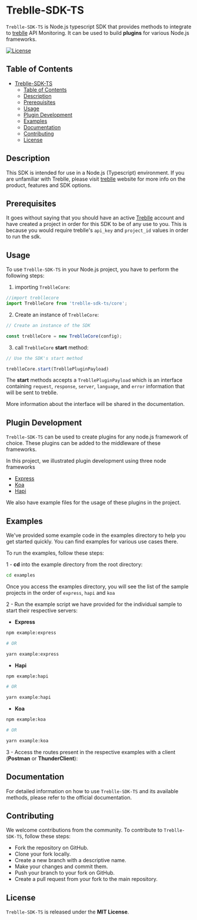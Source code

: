 # Treblle-SDK-TS

`Treblle-SDK-TS` is Node.js typescript SDK that provides methods to integrate to [treblle](https://www.treblle.com/) API Monitoring. It can be used to build <b>plugins</b> for various Node.js frameworks.

[![License](https://img.shields.io/badge/license-MIT-blue.svg)](LICENSE.md)

## Table of Contents
- [Treblle-SDK-TS](#treblle-sdk-ts)
  - [Table of Contents](#table-of-contents)
  - [Description](#description)
  - [Prerequisites](#prerequisites)
  - [Usage](#usage)
  - [Plugin Development](#plugin-development)
  - [Examples](#examples)
  - [Documentation](#documentation)
  - [Contributing](#contributing)
  - [License](#license)


## Description

This SDK is intended for use in a Node.js (Typescript) environment.
If you are unfamiliar with Treblle, please visit [treblle](https://www.treblle.com/) website for more info on the product, features and SDK options.

## Prerequisites

It goes without saying that you should have an active [Treblle](https://www.treblle.com) account and have created a project in order for this SDK to be of any use to you. This is because you would require treblle's `api_key` and `project_id` values in order to run the sdk.

<!-- ## Installation

You can install `Treblle-SDK-TS` using npm or yarn:

```bash
npm install your-sdk-name

# OR

yarn add your-sdk-name
``` -->

## Usage
To use `Treblle-SDK-TS` in your Node.js project, you have to perform the following steps:

1. importing `TreblleCore`:

```typescript
//import trebllecore
import TreblleCore from 'treblle-sdk-ts/core';
```

2. Create an instance of `TreblleCore`:

```typescript
// Create an instance of the SDK

const treblleCore = new TreblleCore(config);
```

3. call `TreblleCore` <b>start</b> method:

```typescript
// Use the SDK's start method

treblleCore.start(TrebllePluginPayload)
```


The <b>start</b> methods accepts a `TrebllePluginPayload` which is an interface containing `request`, `response`, `server`, `language`, and `error` information that will be sent to treblle.


More information about the interface will be shared in the documentation.


## Plugin Development

`Treblle-SDK-TS` can be used to create plugins for any node.js framework of choice. These plugins can be added to the middleware of these frameworks.


In this project, we illustrated plugin development using three node frameworks


* [Express](plugins/express/README.md)
* [Koa](plugins/koa/README.md)
* [Hapi](plugins/hapi/README.md)

We  also have example files for the usage of these plugins in the project.

## Examples
We've provided some example code in the examples directory to help you get started quickly. You can find examples for various use cases there.

To run the examples, follow these steps:


1 - <b>cd</b> into the example directory from the root directory:


```bash
cd examples
```

Once you access the examples directory, you will see the list of the sample projects in the order of `express`,   `hapi` and `koa`

2 - Run the example script we have provided for the individual sample to start their respective servers:


* <b>Express</b>

```bash
npm example:express

# OR

yarn example:express

```

* <b>Hapi</b>

```bash
npm example:hapi

# OR

yarn example:hapi
```

* <b>Koa</b>

```bash
npm example:koa

# OR

yarn example:koa
```

3 - Access the routes present in the respective examples with a client (**Postman** or **ThunderClient**):


## Documentation
For detailed information on how to use `Treblle-SDK-TS` and its available methods, please refer to the official documentation.

## Contributing

We welcome contributions from the community. To contribute to ``Treblle-SDK-TS``, follow these steps:

* Fork the repository on GitHub.
* Clone your fork locally.
* Create a new branch with a descriptive name.
* Make your changes and commit them.
* Push your branch to your fork on GitHub.
* Create a pull request from your fork to the main repository.

## License

`Treblle-SDK-TS` is released under the <b>MIT License</b>.
